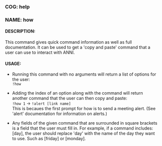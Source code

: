 ### COG: help
### NAME: how

#### DESCRIPTION:
This command gives quick command information
as well as full documentation. It can be used to
get a 'copy and paste' command that a user can use
to interact with ANNI.

#### USAGE:
- Running this command with no arguments will return
a list of options for the user:\
`!how`
	
- Adding the index of an option along with the command
will return another command that the user can then copy and paste:\
`!how 1` -> `!alert [link name]`\
This is becaues the first prompt for how is to send a meeting alert.
(See 'alert' documentation for information on alerts.)

- Any fields of the given command that are surrounded in square
brackets is a field that the user must fill in. For example, if a 
command includes: [day], the user should replace 'day' with the name
of the day they want to use. Such as [friday] or [monday].
